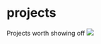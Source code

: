 # projects
Projects worth showing off
<img src="https://github.com/user-attachments/assets/998e73c0-469d-4f46-a6cd-e9bba7985444">
